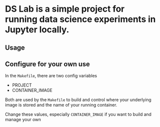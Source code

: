 # DS Lab is a simple project for running data science experiments in Jupyter locally.

## Usage

## Configure for your own use

In the `Makefile`, there are two config variables
- PROJECT
- CONTAINER_IMAGE

Both are used by the `Makefile` to build and control where your underlying image is stored and the name of your running container.

Change these values, especially `CONTAINER_IMAGE` if you want to build and manage your own 


